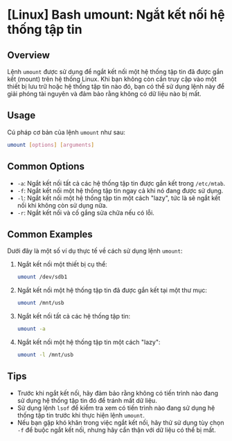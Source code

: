# [Linux] Bash umount: Ngắt kết nối hệ thống tập tin

## Overview
Lệnh `umount` được sử dụng để ngắt kết nối một hệ thống tập tin đã được gắn kết (mount) trên hệ thống Linux. Khi bạn không còn cần truy cập vào một thiết bị lưu trữ hoặc hệ thống tập tin nào đó, bạn có thể sử dụng lệnh này để giải phóng tài nguyên và đảm bảo rằng không có dữ liệu nào bị mất.

## Usage
Cú pháp cơ bản của lệnh `umount` như sau:

```bash
umount [options] [arguments]
```

## Common Options
- `-a`: Ngắt kết nối tất cả các hệ thống tập tin được gắn kết trong `/etc/mtab`.
- `-f`: Ngắt kết nối một hệ thống tập tin ngay cả khi nó đang được sử dụng.
- `-l`: Ngắt kết nối một hệ thống tập tin một cách "lazy", tức là sẽ ngắt kết nối khi không còn sử dụng nữa.
- `-r`: Ngắt kết nối và cố gắng sửa chữa nếu có lỗi.

## Common Examples
Dưới đây là một số ví dụ thực tế về cách sử dụng lệnh `umount`:

1. Ngắt kết nối một thiết bị cụ thể:
   ```bash
   umount /dev/sdb1
   ```

2. Ngắt kết nối một hệ thống tập tin đã được gắn kết tại một thư mục:
   ```bash
   umount /mnt/usb
   ```

3. Ngắt kết nối tất cả các hệ thống tập tin:
   ```bash
   umount -a
   ```

4. Ngắt kết nối một hệ thống tập tin một cách "lazy":
   ```bash
   umount -l /mnt/usb
   ```

## Tips
- Trước khi ngắt kết nối, hãy đảm bảo rằng không có tiến trình nào đang sử dụng hệ thống tập tin đó để tránh mất dữ liệu.
- Sử dụng lệnh `lsof` để kiểm tra xem có tiến trình nào đang sử dụng hệ thống tập tin trước khi thực hiện lệnh `umount`.
- Nếu bạn gặp khó khăn trong việc ngắt kết nối, hãy thử sử dụng tùy chọn `-f` để buộc ngắt kết nối, nhưng hãy cẩn thận với dữ liệu có thể bị mất.